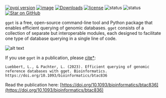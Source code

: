 [![pypi version](https://img.shields.io/pypi/v/gget)](https://pypi.org/project/gget)
[![image](https://anaconda.org/bioconda/gget/badges/version.svg)](https://anaconda.org/bioconda/gget)
[![Downloads](https://static.pepy.tech/personalized-badge/gget?period=total&units=international_system&left_color=grey&right_color=brightgreen&left_text=Downloads)](https://pepy.tech/project/gget)
[![license](https://img.shields.io/pypi/l/gget)](LICENSE)
![status](https://github.com/pachterlab/gget/workflows/CI/badge.svg)
![status](https://github.com/pachterlab/gget/workflows/CI_alphafold/badge.svg?branch=test_gget_alphafold)
[![Star on GitHub](https://img.shields.io/github/stars/pachterlab/gget.svg?style=social)](https://github.com/pachterlab/gget/)  

`gget` is a free, open-source command-line tool and Python package that enables efficient querying of genomic databases. `gget`  consists of a collection of separate but interoperable modules, each designed to facilitate one type of database querying in a single line of code.  


![alt text](https://github.com/pachterlab/gget/blob/main/figures/gget_overview.png?raw=true)


If you use `gget` in a publication, please [cite*](cite.md):    
```
Luebbert, L., & Pachter, L. (2023). Efficient querying of genomic reference databases with gget. Bioinformatics. https://doi.org/10.1093/bioinformatics/btac836
```
Read the publication here: [https://doi.org/10.1093/bioinformatics/btac836](https://doi.org/10.1093/bioinformatics/btac836)

